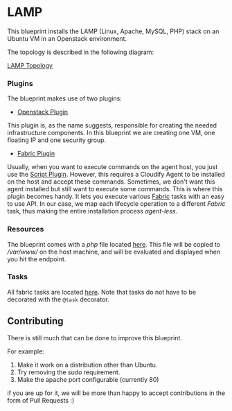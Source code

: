 LAMP
====

This blueprint installs the LAMP (Linux, Apache, MySQL, PHP) stack on an Ubuntu VM in an Openstack environment.

The topology is described in the following diagram:

[LAMP Topology](lamp_topology.png)

### Plugins

The blueprint makes use of two plugins:

- [Openstack Plugin](https://github.com/cloudify-cosmo/cloudify-openstack-plugin)

This plugin is, as the name suggests, responsible for creating the needed infrastructure components.
In this blueprint we are creating one VM, one floating IP and one security group.

- [Fabric Plugin](https://github.com/cloudify-cosmo/cloudify-fabric-plugin)

Usually, when you want to execute commands on the agent host, you just use the [Script Plugin](https://github.com/cloudify-cosmo/cloudify-script-plugin).
However, this requires a Cloudify Agent to be installed on the host and accept these commands.
Sometimes, we don't want this agent installed but still want to execute some commands. This is where this plugin becomes handy.
It lets you execute various [Fabric](http://www.fabfile.org/) tasks with an easy to use API.
In our case, we map each lifecycle operation to a different *Fabric* task, thus making the entire installation process *agent-less*.

### Resources

The blueprint comes with a *php* file located [here](/resources/info.php).
This file will be copied to */var/www/* on the host machine, and will be evaluated and displayed when you hit the endpoint.

### Tasks

All fabric tasks are located [here](/tasks). Note that tasks do not have to be decorated with the ```@task``` decorator.

## Contributing

There is still much that can be done to improve this blueprint.

For example:

 1. Make it work on a distribution other than Ubuntu.
 2. Try removing the *sudo* requirement.
 3. Make the apache port configurable (currently 80)

if you are up for it, we will be more than happy to accept contributions in the form of Pull Requests :)
